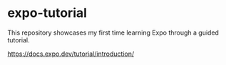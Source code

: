 # expo-tutorial
This repository showcases my first time learning Expo through a guided tutorial.

https://docs.expo.dev/tutorial/introduction/